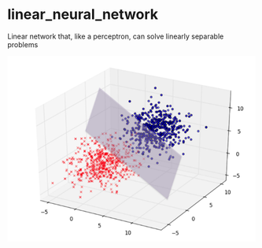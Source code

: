 # linear_neural_network
Linear network that, like a perceptron, can solve linearly separable problems

![alt text](https://github.com/5amyVera/linear_neural_network/blob/master/img/example.png)
